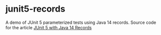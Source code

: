 # junit5-records
A demo of JUnit 5 parameterized tests using Java 14 records. Source code for the article [JUnit 5 with Java 14 Records](https://medium.com/@forketyfork/junit-5-with-java-14-records-80cbab29ef35)